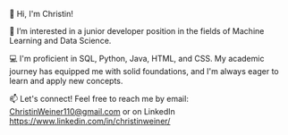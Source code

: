 👋 Hi, I'm Christin! 

🚀 I’m interested in a junior developer position in the fields of Machine Learning and Data Science.

💻 I'm proficient in SQL, Python, Java, HTML, and CSS. My academic journey has equipped me with solid foundations, and I'm always eager to learn and apply new concepts.

📫 Let's connect! Feel free to reach me by email: ChristinWeiner110@gmail.com or on LinkedIn https://www.linkedin.com/in/christinweiner/

